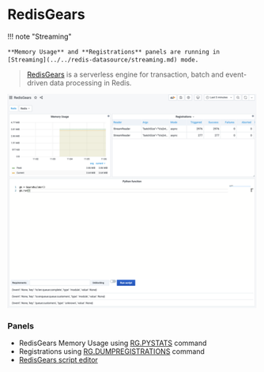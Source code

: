 # RedisGears

!!! note "Streaming"

    **Memory Usage** and **Registrations** panels are running in [Streaming](../../redis-datasource/streaming.md) mode.

> [RedisGears](https://oss.redislabs.com/redisgears/) is a serverless engine for transaction, batch and event-driven data processing in Redis.

![RedisGears Dashboard](../../images/redis-app/dashboards/gears-dashboard.png)

### Panels

- RedisGears Memory Usage using [RG.PYSTATS](../../redis-datasource/redis-gears/RG-PYSTATS.md) command
- Registrations using [RG.DUMPREGISTRATIONS](../../redis-datasource/redis-gears/RG-DUMPREGISTRATIONS.md) command
- [RedisGears script editor](../panels/redis-gears-panel.md)
